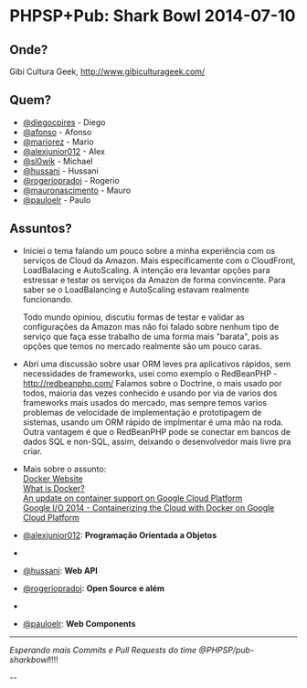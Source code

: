 PHPSP+Pub: Shark Bowl 2014-07-10
================================

Onde?
-----

Gibi Cultura Geek, http://www.gibiculturageek.com/

Quem?
-----

- [@diegocpires] - Diego
- [@afonso] - Afonso
- [@mariorez] - Mario
- [@alexjunior012] - Alex
- [@sl0wik] - Michael
- [@hussani] - Hussani
- [@rogeriopradoj] - Rogerio
- [@mauronascimento] - Mauro
- [@pauloelr] - Paulo

Assuntos?
---------

- [@diegocpires]: **AWS**

    Iniciei o tema falando um pouco sobre a minha experiência com os serviços de Cloud da Amazon. Mais especificamente com o CloudFront, LoadBalacing e AutoScaling. A intenção era levantar opções para estressar e testar os serviços da Amazon de forma convincente. Para saber se o LoadBalancing e AutoScaling estavam realmente funcionando.

    Todo mundo opiniou, discutiu formas de testar e validar as configurações da Amazon mas não foi falado sobre nenhum tipo de serviço que faça esse trabalho de uma forma mais "barata", pois as opções que temos no mercado realmente são um pouco caras.
- [@afonso]: **ORM**

	Abri uma discussão sobre usar ORM leves pra aplicativos rápidos, sem necessidades de frameworks, usei como exemplo o RedBeanPHP - http://redbeanphp.com/
	Falamos sobre o Doctrine, o mais usado por todos, maioria das vezes conhecido e usando por via de varios dos frameworks mais usados do mercado, mas sempre temos varios problemas de velocidade de implementação e prototipagem de sistemas, usando um ORM rápido de implmentar é uma mão na roda. Outra vantagem é que o RedBeanPHP pode se conectar em bancos de dados SQL e non-SQL, assim, deixando o desenvolvedor mais livre pra criar.

- [@mariorez]: **Docker**<br>
    Mais sobre o assunto:<br>
    [Docker Website](http://www.docker.com/)<br>
    [What is Docker?](http://www.docker.com/whatisdocker/)<br>
    [An update on container support on Google Cloud Platform](http://googlecloudplatform.blogspot.com.br/2014/06/an-update-on-container-support-on-google-cloud-platform.html)<br>
    [Google I/O 2014 - Containerizing the Cloud with Docker on Google Cloud Platform](https://www.youtube.com/watch?v=tsk0pWf4ipw)

- [@alexjunior012]: **Programação Orientada a Objetos**
- [@sl0wik]: **Memcache**
- [@hussani]: **Web API**
- [@rogeriopradoj]: **Open Source e além**
- [@mauronascimento]: **Autoload**
- [@pauloelr]: **Web Components**

---

*Esperando mais Commits e Pull Requests do time @PHPSP/pub-sharkbowl*!!!!



--

[@diegocpires]: https://github.com/diegocpires
[@afonso]: https://github.com/afonso
[@mariorez]: https://github.com/mariorez
[@alexjunior012]: https://github.com/alexjunior012
[@sl0wik]: https://github.com/sl0wik
[@hussani]: https://github.com/hussani
[@rogeriopradoj]: https://github.com/rogeriopradoj
[@mauronascimento]: https://github.com/mauronascimento
[@pauloelr]: https://github.com/pauloelr
